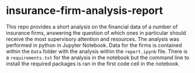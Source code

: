 # insurance-firm-analysis-report

This repo provides a short analysis on the financial data of a number of insurance firms, answering the question of which ones in particular should receive the most supervisory attention and resources. The analysis was performed in python in Jupyter Notebook. Data for the firms is contained within the `Data` folder with the analysis within the `report.ipynb` file. There is a `requirements.txt` for the analysis in the notebook but the command line to install the required packages is ran in the first code cell in the notebook.
